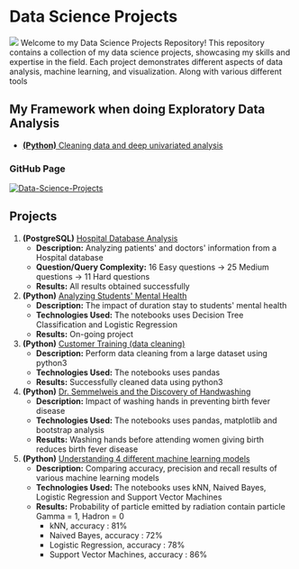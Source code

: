 # Data Science Projects
![](https://www.btelligent.com/fileadmin/_processed_/7/0/csm_data-science-ansatz_ddef991d7d.jpg)
Welcome to my Data Science Projects Repository! This repository contains a collection of my data science projects, showcasing my skills and expertise in the field. Each project demonstrates different aspects of data analysis, machine learning, and visualization. Along with various different tools

## My Framework when doing Exploratory Data Analysis
- [**(Python)** Cleaning data and deep univariated analysis](https://github.com/muzzymoose/Data-Science-Projects/tree/main/My%20framework/Cleaning%2BUnivariated%20Analysis)
 
### GitHub Page 
[![Data-Science-Projects](https://img.shields.io/badge/Data_Science_Projects-GitHub_Page-%2300BFFF.svg)](https://github.com/muzzymoose/Data-Science-Projects)

## Projects
1. **(PostgreSQL)** [Hospital Database Analysis](https://github.com/muzzymoose/Data-Science-Projects/tree/main/Hospital%20Database)
    - **Description:** Analyzing patients' and doctors' information from a Hospital database
    - **Question/Query Complexity:** 16 Easy questions -> 25 Medium questions -> 11 Hard questions
    - **Results:** All results obtained successfully 
2. **(Python)** [Analyzing Students' Mental Health](https://github.com/muzzymoose/Data-Science-Projects/tree/0959aac46c89ab25ee65551d7b84dfcb22a27cdb/Analyzing-Student-Mental-Health)
   - **Description:** The impact of duration stay to students' mental health
   - **Technologies Used:** The notebooks uses Decision Tree Classification and Logistic Regression
   - **Results:** On-going project
3. **(Python)** [Customer Training (data cleaning)](https://github.com/muzzymoose/Data-Science-Projects/tree/main/Customer%20Train%20(data%20cleaning))
   - **Description:** Perform data cleaning from a large dataset using python3
   - **Technologies Used:** The notebooks uses pandas
   - **Results:** Successfully cleaned data using python3
4. **(Python)** [Dr. Semmelweis and the Discovery of Handwashing](https://github.com/muzzymoose/Data-Science-Projects/tree/main/Dr.%20Semmelweis%20and%20the%20Discovery%20of%20Handwashing)
   - **Description:** Impact of washing hands in preventing birth fever disease
   - **Technologies Used:** The notebooks uses pandas, matplotlib and bootstrap analysis
   - **Results:** Washing hands before attending women giving birth reduces birth fever disease 
5. **(Python)** [Understanding 4 different machine learning models](https://github.com/muzzymoose/Data-Science-Projects/tree/main/Understanding%204%20different%20models%20in%20machine%20learning)
   - **Description:** Comparing accuracy, precision and recall results of various machine learning models
   - **Technologies Used:** The notebooks uses kNN, Naived Bayes, Logistic Regression and Support Vector Machines
   - **Results:** Probability of particle emitted by radiation contain particle Gamma = 1, Hadron = 0 <br>
        - kNN, accuracy : 81%
        - Naived Bayes, accuracy : 72%
        - Logistic Regression, accuracy : 78%
        - Support Vector Machines, accuracy : 86%
 
